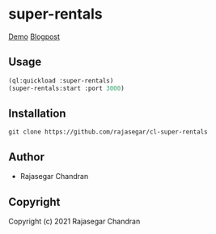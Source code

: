# super-rentals

[Demo](https://cl-super-rentals.herokuapp.com)
[Blogpost](https://dev.to/rajasegar/building-a-rentals-listing-web-application-in-common-lisp-4nn3)


## Usage
```lisp
(ql:quickload :super-rentals)
(super-rentals:start :port 3000)
```

## Installation
```
git clone https://github.com/rajasegar/cl-super-rentals
```

## Author

* Rajasegar Chandran

## Copyright

Copyright (c) 2021 Rajasegar Chandran

